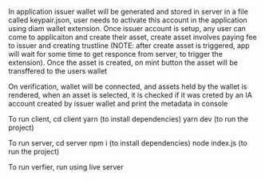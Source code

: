 In application issuer wallet will be generated and stored in server in a file called keypair.json, user needs to activate this account in the application using diam wallet extension. Once issuer account is setup, any user can come to applicaiton and create their asset, create asset involves paying fee to issuer and creating trustline (NOTE: after create asset is triggered, app will wait for some time to get responce from server, to trigger the extension).
Once the asset is created, on mint button the asset will be transffered to the users wallet


On verification, wallet will be connected, and assets held by the wallet is  rendered, when an asset is selected, it is checked if it was creted by an IA account created by issuer wallet and print the metadata in console


To run client, 
cd client
yarn (to install dependencies) 
yarn dev (to run the project)


To run server, 
cd server
npm i (to install dependencies) 
node index.js (to run the project)


To run verfier, 
run using live server
